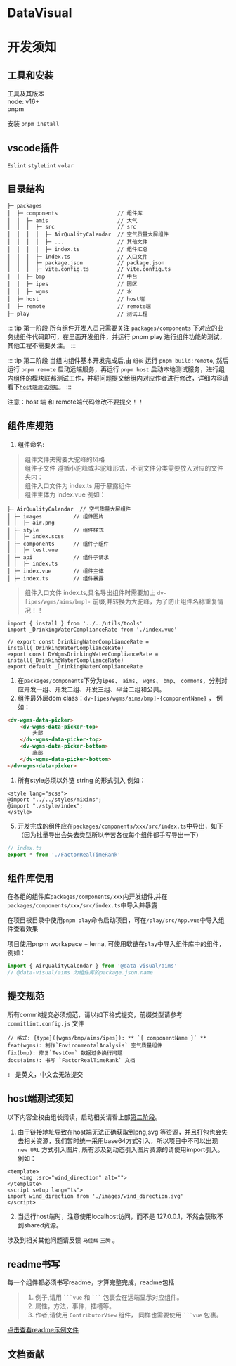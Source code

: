 # DataVisual

# 开发须知
## 工具和安装

工具及其版本  
node: v16+  
pnpm

安装
`pnpm install`


## vscode插件

`Eslint` `styleLint` `volar`

## 目录结构

```
├─ packages
│  ├─ components                   // 组件库
│  │  ├─ amis                      // 大气
│  │  │  ├─ src                    // src
│  │  │  │  ├─ AirQualityCalendar  // 空气质量大屏组件
│  │  │  │  ├─ ...                 // 其他文件
│  │  │  │  ├─ index.ts            // 组件汇总
│  │  │  ├─ index.ts               // 入口文件
│  │  │  ├─ package.json           // package.json
│  │  │  ├─ vite.config.ts         // vite.config.ts
│  │  ├─ bmp                       // 中台
│  │  ├─ ipes                      // 园区
│  │  ├─ wgms                      // 水
│  ├─ host                         // host端
│  ├─ remote                       // remote端
├─ play                            // 测试工程
```

::: tip 第一阶段
<span id="tow-MD"></span>
所有组件开发人员只需要关注 `packages/components` 下对应的业务线组件代码即可，在里面开发组件，并运行 pnpm play 进行组件功能的测试，其他工程不需要关注。
:::
  
::: tip 第二阶段
当组内组件基本开发完成后,由 `组长` 运行 `pnpm build:remote`, 然后运行 `pnpm remote` 启动远端服务，再运行 `pnpm host` 启动本地测试服务，进行组内组件的模块联邦测试工作，并将问题提交给组内对应作者进行修改，详细内容请看下[`host端测试须知`](#host端测试须知)。
:::

注意：host 端 和 remote端代码修改不要提交！！ 

## 组件库规范

1. 组件命名: 
> 组件文件夹需要大驼峰的风格  
> 组件子文件 遵循小驼峰或非驼峰形式，不同文件分类需要放入对应的文件夹内：  
> 组件入口文件为 index.ts 用于暴露组件  
> 组件主体为 index.vue 例如：  
```
├─ AirQualityCalendar  // 空气质量大屏组件
│ ├─ images          // 组件图片
│ │  ├─ air.png
│ ├─ style           // 组件样式
│ │  ├─ index.scss
│ ├─ components      // 组件子组件
│ │  ├─ test.vue     
│ ├─ api             // 组件子请求
│ │  ├─ index.ts     
│ ├─ index.vue       // 组件主体
│ ├─ index.ts        // 组件暴露
``` 
> 组件入口文件 index.ts,具名导出组件时需要加上 `dv-[ipes/wgms/aims/bmp]-` 前缀,并转换为大驼峰，为了防止组件名称重复情况！！

``` ts{5}
import { install } from '../../utils/tools'
import _DrinkingWaterComplianceRate from './index.vue'

// export const DrinkingWaterComplianceRate = install(_DrinkingWaterComplianceRate)
export const DvWgmsDrinkingWaterComplianceRate = install(_DrinkingWaterComplianceRate)
export default _DrinkingWaterComplianceRate

```

1. 在`packages/components`下分为`ipes`、 `aims`、 `wgms`、 `bmp`、 `commons`，分别对应开发一组、开发二组、开发三组、平台二组和公共。  
2. 组件最外层dom class：`dv-[ipes/wgms/aims/bmp]-{componentName}` ， 例如：
``` html
<dv-wgms-data-picker>
    <dv-wgms-data-picker-top>
        头部
    </dv-wgms-data-picker-top>
    <dv-wgms-data-picker-bottom>
        底部
    </dv-wgms-data-picker-bottom>
</dv-wgms-data-picker>
```
1. 所有style必须以外链 string 的形式引入  例如：

``` vue
<style lang="scss">
@import "../../styles/mixins";
@import "./style/index";
</style>
```

5. 开发完成的组件应在`packages/components/xxx/src/index.ts`中导出，如下（因为批量导出会失去类型所以辛苦各位每个组件都手写导出一下）

``` js
// index.ts
export * from './FactorRealTimeRank'

```

## 组件库使用

在各组的组件库`packages/components/xxx`内开发组件,并在`packages/components/xxx/src/index.ts`中导入并暴露  

在项目根目录中使用`pnpm play`命令启动项目，可在`/play/src/App.vue`中导入组件查看效果

项目使用pnpm workspace + lerna, 可使用软链在`play`中导入组件库中的组件，例如：

``` js
import { AirQualityCalendar } from '@data-visual/aims'
// @data-visual/aims 为组件库的package.json.name
```

## 提交规范
所有commit提交必须规范，请以如下格式提交，前缀类型请参考 `commitlint.config.js` 文件

```
// 格式: {type}({wgms/bmp/aims/ipes}): ** `{ componentName }` **  
feat(wgms): 制作`EnvironmentalAnalysis` 空气质量组件
fix(bmp): 修复`TestCom` 数据过多换行问题
docs(aims): 书写 `FactorRealTimeRank` 文档
```
`: ` 是英文，中文会无法提交

## host端测试须知
以下内容全权由组长阅读，启动相关请看上部[第二阶段](#tow-MD)。

1. 由于链接地址导致在host端无法正确获取到png,svg 等资源，并且打包也会失去相关资源，我们暂时统一采用base64方式引入，所以项目中不可以出现 `new URL` 方式引入图片, 所有涉及到动态引入图片资源的请使用import引入。例如：
``` vue
<template>
    <img :src="wind_direction" alt="">
</template>
<script setup lang="ts">
import wind_direction from './images/wind_direction.svg'
</script>
```

2. 当运行host端时，注意使用localhost访问，而不是 127.0.0.1，不然会获取不到shared资源。

涉及到相关其他问题请反馈 `马佳辉` `王腾` 。


## readme书写

每一个组件都必须书写readme，才算完整完成，readme包括

> 1. 例子,请用 ` ```vue ` 和 ` ``` ` 包裹会在远端显示对应组件。
> 2. 属性，方法，事件，插槽等。
> 3. 作者,请使用 ` ContributorView ` 组件， 同样也需要使用 ` ```vue ` 包裹。

[点击查看readme示例文件](http://ued.fpi-inc.site/element-plus-expand/sreenDemo.md)

## 文档贡献

<ContributorView name="马佳辉,王腾"></ContributorView>


